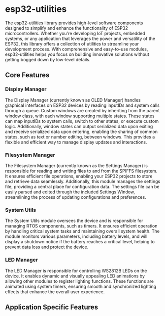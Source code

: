 # esp32-utilities

The esp32-utilities library provides high-level software components designed to simplify and enhance the functionality of ESP32 microcontrollers. Whether you're developing IoT projects, embedded systems, or any application that leverages the power and versatility of the ESP32, this library offers a collection of utilities to streamline your development process. With comprehensive and easy-to-use modules, esp32-utilities helps you focus on building innovative solutions without getting bogged down by low-level details.

## Core Features

### Display Manager

The Display Manager (currently known as OLED Manager) handles graphical interfaces on ESP32 devices by reading inputIDs and system calls through a queue. Custom windows are created by inheriting from the parent window class, with each window supporting multiple states. These states can map inputIDs to system calls, switch to other states, or execute custom logic. Additionally, window states can output serialized data upon exiting and receive serialized data upon entering, enabling the sharing of common states, such as text or number editing, between windows. This provides a flexible and efficient way to manage display updates and interactions.

### Filesystem Manager

The Filesystem Manager (currently known as the Settings Manager) is responsible for reading and writing files to and from the SPIFFS filesystem. It ensures efficient file operations, enabling your ESP32 projects to store and retrieve data seamlessly. Additionally, this module manages the settings file, providing a central place for configuration data. The settings file can be easily parsed and edited through the included Settings Window, streamlining the process of updating configurations and preferences.

### System Utils

The System Utils module oversees the device and is responsible for managing RTOS components, such as timers. It ensures efficient operation by handling critical system tasks and maintaining overall system health. The module monitors various parameters, including battery levels, and will display a shutdown notice if the battery reaches a critical level, helping to prevent data loss and protect the device.

### LED Manager

The LED Manager is responsible for controlling WS2812B LEDs on the device. It enables dynamic and visually appealing LED animations by allowing other modules to register lighting functions. These functions are animated using system timers, ensuring smooth and synchronized lighting effects that enhance the overall user experience.

## Application Specific Features

